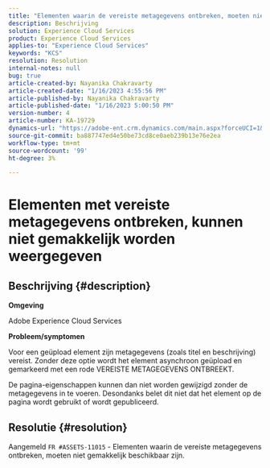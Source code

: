```yaml
---
title: "Elementen waarin de vereiste metagegevens ontbreken, moeten niet gemakkelijk beschikbaar zijn"
description: Beschrijving
solution: Experience Cloud Services
product: Experience Cloud Services
applies-to: "Experience Cloud Services"
keywords: "KCS"
resolution: Resolution
internal-notes: null
bug: true
article-created-by: Nayanika Chakravarty
article-created-date: "1/16/2023 4:55:56 PM"
article-published-by: Nayanika Chakravarty
article-published-date: "1/16/2023 5:00:50 PM"
version-number: 4
article-number: KA-19729
dynamics-url: "https://adobe-ent.crm.dynamics.com/main.aspx?forceUCI=1&pagetype=entityrecord&etn=knowledgearticle&id=3e1c68a4-be95-ed11-aad1-6045bd006149"
source-git-commit: ba887747ed4e50be73cd8ce0aeb239b13e76e2ea
workflow-type: tm+mt
source-wordcount: '99'
ht-degree: 3%

---
```


# Elementen met vereiste metagegevens ontbreken, kunnen niet gemakkelijk worden weergegeven

## Beschrijving {#description}


<b>Omgeving</b>

Adobe Experience Cloud Services

<b>Probleem/symptomen</b>

Voor een geüpload element zijn metagegevens (zoals titel en beschrijving) vereist. Zonder deze optie wordt het element asynchroon geüpload en gemarkeerd met een rode VEREISTE METAGEGEVENS ONTBREEKT.

De pagina-eigenschappen kunnen dan niet worden gewijzigd zonder de metagegevens in te voeren. Desondanks belet dit niet dat het element op de pagina wordt gebruikt of wordt gepubliceerd.


## Resolutie {#resolution}


Aangemeld `FR #ASSETS-11015` - Elementen waarin de vereiste metagegevens ontbreken, moeten niet gemakkelijk beschikbaar zijn.
